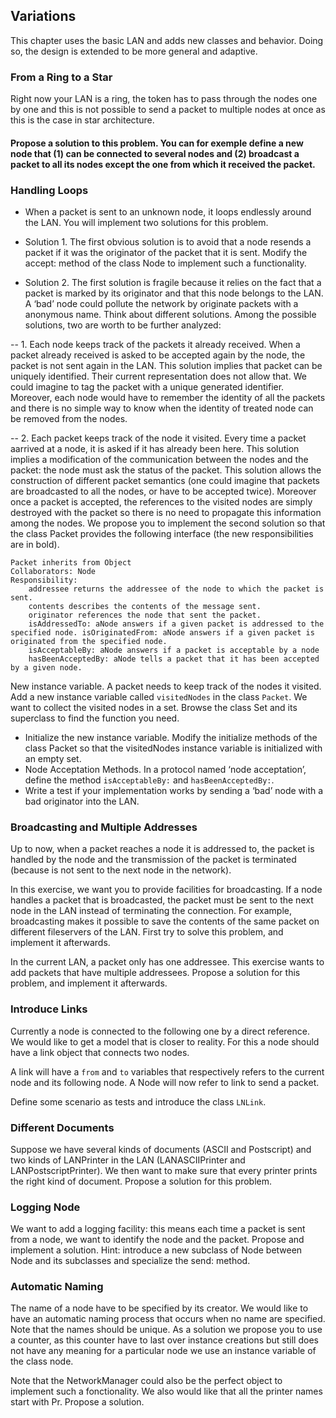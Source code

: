 ## Variations 

This chapter uses the basic LAN and adds new classes and behavior. Doing so, the design is
extended to be more general and adaptive.

### From a Ring to a Star

Right now your LAN is a ring, the token has to pass through the nodes one by one and this is not possible to
send a packet to multiple nodes at once as this is the case in star architecture.

#### Propose a solution to this problem. You can for exemple define a new node that (1) can be connected to several nodes and (2) broadcast a packet to all its nodes except the one from which it received the packet. 


### Handling Loops

- When a packet is sent to an unknown node, it loops endlessly around the LAN. You will implement two
solutions for this problem.

- Solution 1. The first obvious solution is to avoid that a node resends a packet if it was the originator of
the packet that it is sent. Modify the accept: method of the class Node to implement such a functionality.

- Solution 2. The first solution is fragile because it relies on the fact that a packet is marked by its originator
and that this node belongs to the LAN. A ‘bad’ node could pollute the network by originate packets with a
anonymous name. Think about different solutions.
Among the possible solutions, two are worth to be further analyzed:

-- 1. Each node keeps track of the packets it already received. When a packet already received is asked
to be accepted again by the node, the packet is not sent again in the LAN. This solution implies
that packet can be uniquely identified. Their current representation does not allow that. We could
imagine to tag the packet with a unique generated identifier. Moreover, each node would have to
remember the identity of all the packets and there is no simple way to know when the identity of
treated node can be removed from the nodes.

-- 2. Each packet keeps track of the node it visited. Every time a packet aarrived at a node, it is asked if it
has already been here. This solution implies a modification of the communication between the nodes
and the packet: the node must ask the status of the packet. This solution allows the construction of
different packet semantics (one could imagine that packets are broadcasted to all the nodes, or have
to be accepted twice). Moreover once a packet is accepted, the references to the visited nodes are
simply destroyed with the packet so there is no need to propagate this information among the nodes.
We propose you to implement the second solution so that the class Packet provides the following
interface (the new responsibilities are in bold).

```
Packet inherits from Object
Collaborators: Node
Responsibility:
	addressee returns the addressee of the node to which the packet is sent.
	contents describes the contents of the message sent.
	originator references the node that sent the packet.
	isAddressedTo: aNode answers if a given packet is addressed to the specified node. isOriginatedFrom: aNode answers if a given packet is originated from the specified node.
	isAcceptableBy: aNode answers if a packet is acceptable by a node
	hasBeenAcceptedBy: aNode tells a packet that it has been accepted by a given node.
```

New instance variable. A packet needs to keep track of the nodes it visited. Add a new instance variable
called `visitedNodes` in the class `Packet`. We want to collect the visited nodes in a set. Browse
the class Set and its superclass to find the function you need.

- Initialize the new instance variable. Modify the initialize methods of the class Packet so that the
visitedNodes instance variable is initialized with an empty set.
- Node Acceptation Methods. In a protocol named ‘node acceptation’, define the method `isAcceptableBy:`
and `hasBeenAcceptedBy:`.
- Write a test if your implementation works by sending a ‘bad’ node with a bad originator into the LAN.

### Broadcasting and Multiple Addresses

 Up to now, when a packet reaches a node it is addressed to, the packet is handled by the node and the
transmission of the packet is terminated (because is not sent to the next node in the network). 

In this exercise, we want you to provide facilities for broadcasting. If a node handles a packet that is broadcasted,
the packet must be sent to the next node in the LAN instead of terminating the connection. For example,
broadcasting makes it possible to save the contents of the same packet on different fileservers of the LAN.
First try to solve this problem, and implement it afterwards.

In the current LAN, a packet only has one addressee. This exercise wants to add packets that have
multiple addressees. Propose a solution for this problem, and implement it afterwards.

### Introduce Links

Currently a node is connected to the following one by a direct reference. We would like to get a model that is closer to reality. For this a node should have a link object that connects two nodes. 

A link will have a `from` and `to` variables that respectively refers to the current node and its following node. A Node will now refer to link to send a packet.

Define some scenario as tests and introduce the class `LNLink`.

### Different Documents

 Suppose we have several kinds of documents (ASCII and Postscript) and two kinds of LANPrinter in the
LAN (LANASCIIPrinter and LANPostscriptPrinter). We then want to make sure that every printer prints
the right kind of document. Propose a solution for this problem.

### Logging Node

We want to add a logging facility: this means each time a packet is sent from a node, we want to identify the
node and the packet. Propose and implement a solution. Hint: introduce a new subclass of Node between
Node and its subclasses and specialize the send: method.

### Automatic Naming

The name of a node have to be specified by its creator. We would like to have an automatic naming process
that occurs when no name are specified. Note that the names should be unique. As a solution we propose
you to use a counter, as this counter have to last over instance creations but still does not have any meaning
for a particular node we use an instance variable of the class node.

Note that the NetworkManager could also be the perfect object to implement such a fonctionality. We
also would like that all the printer names start with Pr. Propose a solution.
